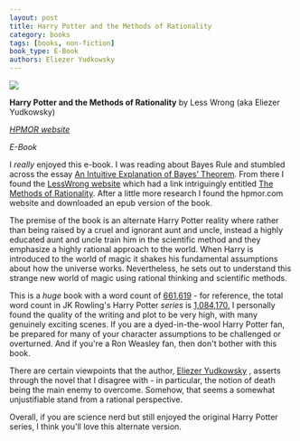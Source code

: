 ```yaml
---
layout: post
title: Harry Potter and the Methods of Rationality
category: books
tags: [books, non-fiction]
book_type: E-Book
authors: Eliezer Yudkowsky
---
```

<img src="http://www.hpmor.com/snap-cover-small.jpg"/>

**Harry Potter and the Methods of Rationality** by Less Wrong (aka Eliezer Yudkowsky)

[*HPMOR website*](http://www.hpmor.com)

*E-Book*

I *really* enjoyed this e-book. I was reading about Bayes Rule and stumbled across
the essay [An Intuitive Explanation of Bayes’ Theorem](https://www.yudkowsky.net/rational/bayes).
From there I found the [LessWrong website](https://www.lesswrong.com) which had
a link intriguingly entitled [The Methods of Rationality](https://www.lesswrong.com/s/PtgH6ALi5CoJnPmGS).
After a little more research I found the hpmor.com website and downloaded an
epub version of the book.

The premise of the book is an alternate Harry Potter reality where rather than
being raised by a cruel and ignorant aunt and uncle, instead a highly educated
aunt and uncle train him in the scientific method and they emphasize a highly
rational approach to the world. When Harry is introduced to the world of magic
it shakes his fundamental assumptions about how the universe works. Nevertheless,
he sets out to understand this strange new world of magic using rational thinking
and scientific methods.

This is a *huge* book with a word count of [661,619](https://www.fanfiction.net/s/5782108/1/Harry_Potter_and_the_Methods_of_Rationality?__cf_chl_jschl_tk__=R7BTWmFFiA3024ZIbW4JM8mAloPjYg_IJPByRxMtxr0-1641137213-0-gaNycGzNCKU) - for reference, the total word count in JK Rowling's Harry Potter *series* is [1,084,170.](https://wordcounter.net/blog/2015/11/23/10922_how-many-words-harry-potter.html)
I personally found the quality of the writing and plot to be very high, with many
genuinely exciting scenes. If you are a dyed-in-the-wool Harry Potter fan,
be prepared for many of your character assumptions to be challenged or overturned.
And if you're a Ron Weasley fan, then don't bother with this book.

There are certain viewpoints that the author, [Eliezer Yudkowsky](https://en.wikipedia.org/wiki/Eliezer_Yudkowsky)
, asserts through the novel that I disagree with - in particular, the notion of
death being the main enemy to overcome. Somehow, that seems a somewhat unjustifiable
stand from a rational perspective.

Overall, if you are science nerd but still enjoyed the original Harry Potter
series, I think you'll love this alternate version.

